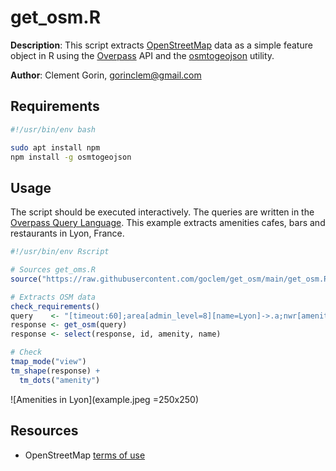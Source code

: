 # get_osm.R

**Description**: This script extracts [OpenStreetMap](https://www.openstreetmap.org) data as a simple feature object in R using the [Overpass](https://overpass-turbo.eu) API and the [osmtogeojson](https://tyrasd.github.io/osmtogeojson) utility. 

**Author**: Clement Gorin, gorinclem@gmail.com

## Requirements

```bash
#!/usr/bin/env bash

sudo apt install npm
npm install -g osmtogeojson
```

## Usage

The script should be executed interactively. The queries are written in the [Overpass Query Language](https://wiki.openstreetmap.org/wiki/Overpass_API/Overpass_QL). This example extracts amenities cafes, bars and restaurants in Lyon, France.

```r
#!/usr/bin/env Rscript

# Sources get_oms.R
source("https://raw.githubusercontent.com/goclem/get_osm/main/get_osm.R")

# Extracts OSM data
check_requirements()
query    <- "[timeout:60];area[admin_level=8][name=Lyon]->.a;nwr[amenity~\'^cafe$|^bar$|^restaurant$\'](area.a);out center;"
response <- get_osm(query)
response <- select(response, id, amenity, name)

# Check
tmap_mode("view")
tm_shape(response) +
  tm_dots("amenity") 
```

![Amenities in Lyon](example.jpeg =250x250)

## Resources

- OpenStreetMap [terms of use](https://wiki.osmfoundation.org/wiki/Terms_of_Use)